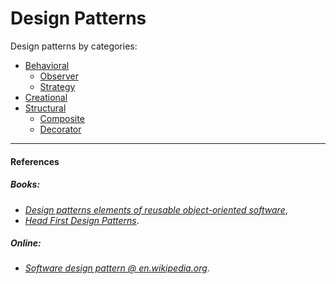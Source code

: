 # Design Patterns

Design patterns by categories:
* [Behavioral](https://github.com/hradecek/design-patterns/tree/master/behavioral)
  * [Observer](https://github.com/hradecek/design-patterns/tree/master/behavioral/observer)
  * [Strategy](https://github.com/hradecek/design-patterns/tree/master/behavioral/strategy)
* [Creational]()
* [Structural](https://github.com/hradecek/design-patterns/tree/master/structural)
  * [Composite](https://github.com/hradecek/design-patterns/tree/master/structural/composite)
  * [Decorator](https://github.com/hradecek/design-patterns/tree/master/structural/decorator)

***
#### References

##### Books:
 - *[Design patterns elements of reusable object-oriented software](https://www.goodreads.com/book/show/85009.Design_Patterns)*,
 - *[Head First Design Patterns](https://www.goodreads.com/book/show/58128.Head_First_Design_Patterns?ac=1&from_search=true)*.

##### Online:
 - *[Software design pattern @ en.wikipedia.org](https://en.wikipedia.org/wiki/Software_design_pattern)*.

